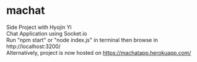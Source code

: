 # machat
Side Project with Hyojin Yi  
Chat Application using Socket.io  
Run "npm start" or "node index.js" in terminal then browse in http://localhost:3200/  
Alternatively, project is now hosted on https://machatapp.herokuapp.com/